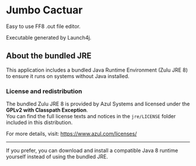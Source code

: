 # Jumbo Cactuar

Easy to use FF8 .out file editor.  

Executable generated by Launch4j.  

## About the bundled JRE

This application includes a bundled Java Runtime Environment (Zulu JRE 8) to ensure it runs on systems without Java installed.

### License and redistribution

The bundled Zulu JRE 8 is provided by Azul Systems and licensed under the **GPLv2 with Classpath Exception**.  
You can find the full license texts and notices in the `jre/LICENSE` folder included in this distribution.

For more details, visit: https://www.azul.com/licenses/

---

If you prefer, you can download and install a compatible Java 8 runtime yourself instead of using the bundled JRE.